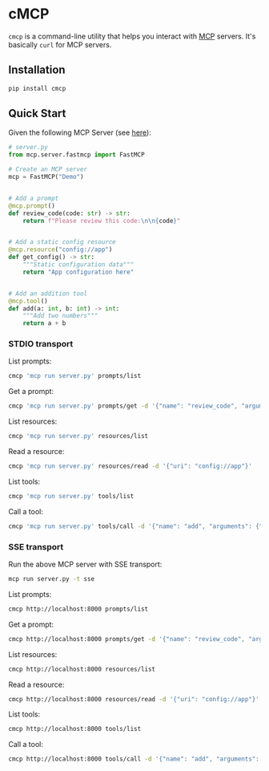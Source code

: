 # cMCP

`cmcp` is a command-line utility that helps you interact with [MCP][1] servers. It's basically `curl` for MCP servers.


## Installation

```bash
pip install cmcp
```


## Quick Start

Given the following MCP Server (see [here][2]):

```python
# server.py
from mcp.server.fastmcp import FastMCP

# Create an MCP server
mcp = FastMCP("Demo")


# Add a prompt
@mcp.prompt()
def review_code(code: str) -> str:
    return f"Please review this code:\n\n{code}"


# Add a static config resource
@mcp.resource("config://app")
def get_config() -> str:
    """Static configuration data"""
    return "App configuration here"


# Add an addition tool
@mcp.tool()
def add(a: int, b: int) -> int:
    """Add two numbers"""
    return a + b
```

### STDIO transport

List prompts:

```bash
cmcp 'mcp run server.py' prompts/list
```

Get a prompt:

```bash
cmcp 'mcp run server.py' prompts/get -d '{"name": "review_code", "arguments": {"code": "def greet(): pass"}}'
```

List resources:

```bash
cmcp 'mcp run server.py' resources/list
```

Read a resource:

```bash
cmcp 'mcp run server.py' resources/read -d '{"uri": "config://app"}'
```

List tools:

```bash
cmcp 'mcp run server.py' tools/list
```

Call a tool:

```bash
cmcp 'mcp run server.py' tools/call -d '{"name": "add", "arguments": {"a": 1, "b": 2}}'
```

### SSE transport

Run the above MCP server with SSE transport:

```bash
mcp run server.py -t sse
```

List prompts:

```bash
cmcp http://localhost:8000 prompts/list
```

Get a prompt:

```bash
cmcp http://localhost:8000 prompts/get -d '{"name": "review_code", "arguments": {"code": "def greet(): pass"}}'
```

List resources:

```bash
cmcp http://localhost:8000 resources/list
```

Read a resource:

```bash
cmcp http://localhost:8000 resources/read -d '{"uri": "config://app"}'
```

List tools:

```bash
cmcp http://localhost:8000 tools/list
```

Call a tool:

```bash
cmcp http://localhost:8000 tools/call -d '{"name": "add", "arguments": {"a": 1, "b": 2}}'
```


[1]: https://modelcontextprotocol.io
[2]: https://github.com/modelcontextprotocol/python-sdk#quickstart
